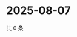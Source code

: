 # 2025-08-07

共 0 条

<!-- BEGIN ZHIHUQUESTIONS -->
<!-- 最后更新时间 Thu Aug 07 2025 18:13:42 GMT+0800 (China Standard Time) -->

<!-- END ZHIHUQUESTIONS -->

